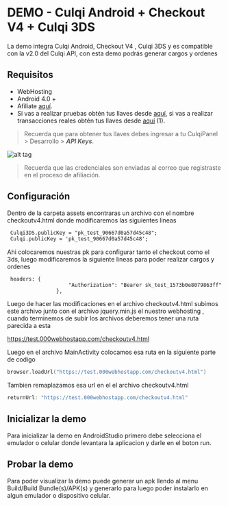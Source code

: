 # DEMO - Culqi Android + Checkout V4 + Culqi 3DS

La demo integra Culqi Android, Checkout V4 , Culqi 3DS y es compatible con la v2.0 del Culqi API, con esta demo podrás generar cargos y ordenes

## Requisitos

* WebHosting
* Android 4.0 +
* Afiliate [aquí](https://afiliate.culqi.com/).
* Si vas a realizar pruebas obtén tus llaves desde [aquí](https://integ-panel.culqi.com/#/registro), si vas a realizar transacciones reales obtén tus llaves desde [aquí](https://panel.culqi.com/#/registro) (1).

> Recuerda que para obtener tus llaves debes ingresar a tu CulqiPanel > Desarrollo > ***API Keys***.

![alt tag](http://i.imgur.com/NhE6mS9.png)

> Recuerda que las credenciales son enviadas al correo que registraste en el proceso de afiliación.

## Configuración

Dentro de la carpeta assets encontraras un archivo con el nombre checkoutv4.html donde modificaremos las siguientes lineas

```html
 Culqi3DS.publicKey = "pk_test_90667d0a57d45c48";
 Culqi.publicKey = 'pk_test_90667d0a57d45c48';
```

Ahi colocaremos nuestras pk para configurar tanto el checkout como el 3ds, luego modificaremos la siguiente lineas para poder realizar
cargos y ordenes

```javacript
 headers: {
                    "Authorization": "Bearer sk_test_1573b0e8079863ff"
                },
```

Luego de hacer las modificaciones en el archivo checkoutv4.html subimos este archivo junto con el archivo jquery.min.js el nuestro webhosting
, cuando terminemos de subir los archivos deberemos tener una ruta parecida a esta

https://test.000webhostapp.com/checkoutv4.html

Luego en el archivo MainActivity colocamos esa ruta en la siguiente parte de codigo


```kotlin
browser.loadUrl("https://test.000webhostapp.com/checkoutv4.html")
```

Tambien remaplazamos esa url en el el archivo checkoutv4.html

```javascript
returnUrl: "https://test.000webhostapp.com/checkoutv4.html"
```


## Inicializar la demo

Para inicializar la demo en AndroidStudio primero debe selecciona el emulador o celular donde levantara la aplicacion y darle en el boton run.


## Probar la demo

Para poder visualizar la demo puede generar un apk llendo al menu Build/Build Bundle(s)/APK(s) y generarlo para luego poder instalarlo en algun emulador o dispositivo celular.
